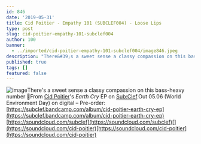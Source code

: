 ```yaml
---
id: 846
date: '2019-05-31'
title: Cid Poitier - Empathy 101 (SUBCLEF004) - Loose Lips
type: post
slug: cid-poitier-empathy-101-subclef004
author: 100
banner:
  - ../imported/cid-poitier-empathy-101-subclef004/image846.jpeg
description: "There&#39;s a sweet sense a classy compassion on this bass-heavy number \U0001F642 From Cid Poitier&#39;s Earth Cry EP on Sub:Clef. Out 05.06 (World Environment Day) on digital &#8211; Pre-order: https://subclef.bandcamp.com/album/cid-poitier-earth-cry-ep https://soundcloud.com/subclef https://soundcloud.com/cid-poitier [...]Read More..."
published: true
tags: []
featured: false
---
```

![image](../../imported/cid-poitier-empathy-101-subclef004/image846.jpeg)There's a sweet sense a classy compassion on this bass-heavy number 🙂From [Cid Poitier](https://www.discogs.com/artist/5180953-Cid-Poitier)'s _Earth Cry_ EP on [Sub:Clef](http://www.subclef.co.uk).Out 05.06 (World Environment Day) on digital – Pre-order: [](https://subclef.bandcamp.com/album/cid-poitier-earth-cry-ep)[https://subclef.bandcamp.com/album/cid-poitier-earth-cry-ep](https://subclef.bandcamp.com/album/cid-poitier-earth-cry-ep)[https://soundcloud.com/subclef](https://soundcloud.com/subclef)[](https://soundcloud.com/cid-poitier)[https://soundcloud.com/cid-poitier](https://soundcloud.com/cid-poitier)